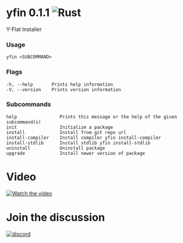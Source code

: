 # yfin 0.1.1 ![Rust](https://img.shields.io/github/workflow/status/jakeroggenbuck/yfin/Rust?style=for-the-badge)
Y-Flat Installer

### Usage
```
yfin <SUBCOMMAND>
```

### Flags
```
-h, --help       Prints help information
-V, --version    Prints version information
```
### Subcommands
```
help                Prints this message or the help of the given subcommand(s)
init                Initialize a package
install             Install from git repo url
install-compiler    Install compiler yfin install-compiler
install-stdlib      Install stdlib yfin install-stdlib
uninstall           Uninstall package
upgrade             Install newer version of package
```

# Video
[![Watch the video](https://i.imgur.com/nqnaLqW.png)](https://www.youtube.com/watch?v=IW0TiN3d7FI)

# Join the discussion
<a href="https://discord.gg/v27SpPyj">![discord](https://img.shields.io/badge/Discord-7289DA?style=for-the-badge&logo=discord&logoColor=white)</a>
